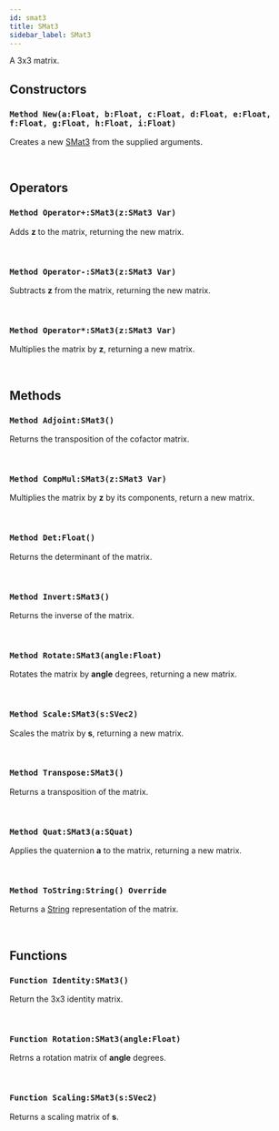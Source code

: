 ```yaml
---
id: smat3
title: SMat3
sidebar_label: SMat3
---
```


A 3x3 matrix.


## Constructors

### `Method New(a:Float, b:Float, c:Float, d:Float, e:Float, f:Float, g:Float, h:Float, i:Float)`

Creates a new [SMat3](../../../brl/brl.geometry/smat3) from the supplied arguments.

<br/>

## Operators

### `Method Operator+:SMat3(z:SMat3 Var)`

Adds <b>z</b> to the matrix, returning the new matrix.

<br/>

### `Method Operator-:SMat3(z:SMat3 Var)`

Subtracts <b>z</b> from the matrix, returning the new matrix.

<br/>

### `Method Operator*:SMat3(z:SMat3 Var)`

Multiplies the matrix by <b>z</b>, returning a new matrix.

<br/>

## Methods

### `Method Adjoint:SMat3()`

Returns the transposition of the cofactor matrix.

<br/>

### `Method CompMul:SMat3(z:SMat3 Var)`

Multiplies the matrix by <b>z</b> by its components, return a new matrix.

<br/>

### `Method Det:Float()`

Returns the determinant of the matrix.

<br/>

### `Method Invert:SMat3()`

Returns the inverse of the matrix.

<br/>

### `Method Rotate:SMat3(angle:Float)`

Rotates the matrix by <b>angle</b> degrees, returning a new matrix.

<br/>

### `Method Scale:SMat3(s:SVec2)`

Scales the matrix by <b>s</b>, returning a new matrix.

<br/>

### `Method Transpose:SMat3()`

Returns a transposition of the matrix.

<br/>

### `Method Quat:SMat3(a:SQuat)`

Applies the quaternion <b>a</b> to the matrix, returning a new matrix.

<br/>

### `Method ToString:String() Override`

Returns a [String](../../../brl/brl.blitz/#string) representation of the matrix.

<br/>

## Functions

### `Function Identity:SMat3()`

Return the 3x3 identity matrix.

<br/>

### `Function Rotation:SMat3(angle:Float)`

Retrns a rotation matrix of <b>angle</b> degrees.

<br/>

### `Function Scaling:SMat3(s:SVec2)`

Returns a scaling matrix of <b>s</b>.

<br/>

